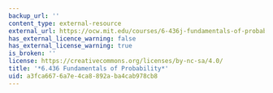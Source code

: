 ```yaml
---
backup_url: ''
content_type: external-resource
external_url: https://ocw.mit.edu/courses/6-436j-fundamentals-of-probability-fall-2018/
has_external_licence_warning: false
has_external_license_warning: true
is_broken: ''
license: https://creativecommons.org/licenses/by-nc-sa/4.0/
title: '*6.436 Fundamentals of Probability*'
uid: a3fca667-6a7e-4ca8-892a-ba4cab978cb8
---
```

